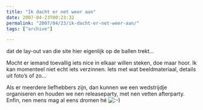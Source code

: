 ```yaml
---
title: "Ik dacht er net weer aan"
date: 2007-04-23T00:23:32
permalink: "2007/04/23/ik-dacht-er-net-weer-aan/"
tags: ["archive"]

---
```

dat de lay-out van die site hier eigenlijk op de ballen trekt…

Mocht er iemand toevallig iets nice in elkaar willen steken, doe maar hoor. Ik kan momenteel niet echt iets verzinnen. Iets met wat beeldmateriaal, details uit foto’s of zo…

Als er meerdere liefhebbers zijn, dan kunnen we een wedstrijdje organiseren en houden we nen releaseparty, met nen vetten afterparty. Enfin, nen mens mag al eens dromen hé ![:-)](http://www.donebysimon.be/blog/wp-includes/images/smilies/icon_smile.gif)
